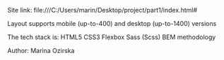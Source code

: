 Site link: file:///C:/Users/marin/Desktop/project/part1/index.html#

Layout supports mobile (up-to-400) and desktop (up-to-1400) versions

The tech stack is:
HTML5
CSS3
Flexbox
Sass (Scss)
BEM methodology

Author:
Marina Ozirska
